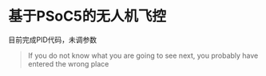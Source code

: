 # 基于PSoC5的无人机飞控

目前完成PID代码，未调参数

> If you do not know what you are going to see next, you probably have entered the wrong place
